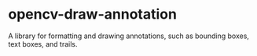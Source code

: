 # opencv-draw-annotation
A library for formatting and drawing annotations, such as bounding boxes, text boxes, and trails.
